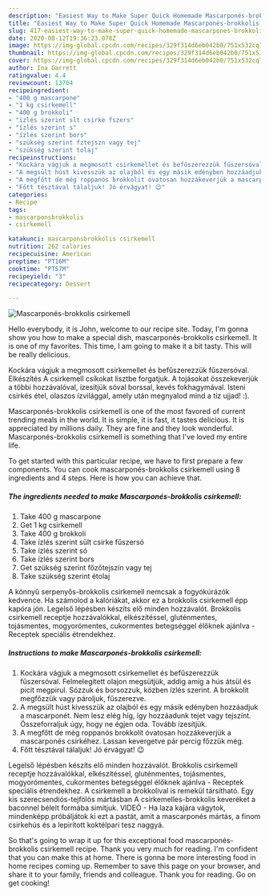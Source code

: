 ```yaml
---
description: "Easiest Way to Make Super Quick Homemade Mascarponés-brokkolis csirkemell"
title: "Easiest Way to Make Super Quick Homemade Mascarponés-brokkolis csirkemell"
slug: 417-easiest-way-to-make-super-quick-homemade-mascarpones-brokkolis-csirkemell
date: 2020-08-12T19:36:23.078Z
image: https://img-global.cpcdn.com/recipes/329f314d6eb042b0/751x532cq70/mascarpones-brokkolis-csirkemell-recept-foto.jpg
thumbnail: https://img-global.cpcdn.com/recipes/329f314d6eb042b0/751x532cq70/mascarpones-brokkolis-csirkemell-recept-foto.jpg
cover: https://img-global.cpcdn.com/recipes/329f314d6eb042b0/751x532cq70/mascarpones-brokkolis-csirkemell-recept-foto.jpg
author: Ina Garrett
ratingvalue: 4.4
reviewcount: 13704
recipeingredient:
- "400 g mascarpone"
- "1 kg csirkemell"
- "400 g brokkoli"
- "ízlés szerint slt csirke fszers"
- "ízlés szerint s"
- "ízlés szerint bors"
- "szükség szerint fztejszn vagy tej"
- "szükség szerint tolaj"
recipeinstructions:
- "Kockára vágjuk a megmosott csirkemellet és befűszerezzük fűszersóval. Felmelegített olajon megsütjük, addig amíg a hús átsül és picit megpirul. Sózzuk és borsozzuk, közben ízlés szerint. A brokkolit megfőzzük vagy pároljuk, fűszerezve."
- "A megsült húst kivesszük az olajból és egy másik edényben hozzáadjuk a mascarponét. Nem lesz elég híg, így hozzáadunk tejet vagy tejszínt. Összeforraljuk úgy, hogy ne égjen oda. Tovább ízesítjük."
- "A megfőtt de még roppanós brokkolit óvatosan hozzákeverjük a mascarponés csirkéhez. Lassan kevergetve pár percig főzzük még."
- "Főtt tésztával tálaljuk! Jó érvágyat! 😉"
categories:
- Recipe
tags:
- mascarponsbrokkolis
- csirkemell

katakunci: mascarponsbrokkolis csirkemell 
nutrition: 262 calories
recipecuisine: American
preptime: "PT16M"
cooktime: "PT57M"
recipeyield: "3"
recipecategory: Dessert

---
```



![Mascarponés-brokkolis csirkemell](https://img-global.cpcdn.com/recipes/329f314d6eb042b0/751x532cq70/mascarpones-brokkolis-csirkemell-recept-foto.jpg)

Hello everybody, it is John, welcome to our recipe site. Today, I'm gonna show you how to make a special dish, mascarponés-brokkolis csirkemell. It is one of my favorites. This time, I am going to make it a bit tasty. This will be really delicious.

Kockára vágjuk a megmosott csirkemellet és befűszerezzük fűszersóval. Elkészítés A csirkemell csíkokat lisztbe forgatjuk. A tojásokat összekeverjük a többi hozzávalóval, ízesítjük sóval borssal, kevés fokhagymával. Isteni csirkés étel, olaszos ízvilággal, amely után megnyalod mind a tíz ujjad! :).

Mascarponés-brokkolis csirkemell is one of the most favored of current trending meals in the world. It is simple, it is fast, it tastes delicious. It is appreciated by millions daily. They are fine and they look wonderful. Mascarponés-brokkolis csirkemell is something that I've loved my entire life.


To get started with this particular recipe, we have to first prepare a few components. You can cook mascarponés-brokkolis csirkemell using 8 ingredients and 4 steps. Here is how you can achieve that.

<!--inarticleads1-->

##### The ingredients needed to make Mascarponés-brokkolis csirkemell:

1. Take 400 g mascarpone
1. Get 1 kg csirkemell
1. Take 400 g brokkoli
1. Take ízlés szerint sült csirke fűszersó
1. Take ízlés szerint só
1. Take ízlés szerint bors
1. Get szükség szerint főzőtejszín vagy tej
1. Take szükség szerint étolaj


A könnyű serpenyős-brokkolis csirkemell nemcsak a fogyókúrázók kedvence. Ha számolod a kalóriákat, akkor ez a brokkolis csirkemell épp kapóra jön. Legelső lépésben készíts elő minden hozzávalót. Brokkolis csirkemell receptje hozzávalókkal, elkészítéssel, gluténmentes, tojásmentes, mogyorómentes, cukormentes betegséggel élőknek ajánlva - Receptek speciális étrendekhez. 

<!--inarticleads2-->

##### Instructions to make Mascarponés-brokkolis csirkemell:

1. Kockára vágjuk a megmosott csirkemellet és befűszerezzük fűszersóval. Felmelegített olajon megsütjük, addig amíg a hús átsül és picit megpirul. Sózzuk és borsozzuk, közben ízlés szerint. A brokkolit megfőzzük vagy pároljuk, fűszerezve.
1. A megsült húst kivesszük az olajból és egy másik edényben hozzáadjuk a mascarponét. Nem lesz elég híg, így hozzáadunk tejet vagy tejszínt. Összeforraljuk úgy, hogy ne égjen oda. Tovább ízesítjük.
1. A megfőtt de még roppanós brokkolit óvatosan hozzákeverjük a mascarponés csirkéhez. Lassan kevergetve pár percig főzzük még.
1. Főtt tésztával tálaljuk! Jó érvágyat! 😉


Legelső lépésben készíts elő minden hozzávalót. Brokkolis csirkemell receptje hozzávalókkal, elkészítéssel, gluténmentes, tojásmentes, mogyorómentes, cukormentes betegséggel élőknek ajánlva - Receptek speciális étrendekhez. A csirkemell a brokkolival is remekül társítható. Egy kis szerecsendiós-tejfölös mártásban A csirkemelles-brokkolis keveréket a baconnel bélelt formába simítjuk. VIDEÓ - Ha laza kajára vágytok, mindenképp próbáljátok ki ezt a pastát, amit a mascarponés mártás, a finom csirkehús és a lepirított koktélpari tesz naggyá. 

So that's going to wrap it up for this exceptional food mascarponés-brokkolis csirkemell recipe. Thank you very much for reading. I'm confident that you can make this at home. There is gonna be more interesting food in home recipes coming up. Remember to save this page on your browser, and share it to your family, friends and colleague. Thank you for reading. Go on get cooking!
